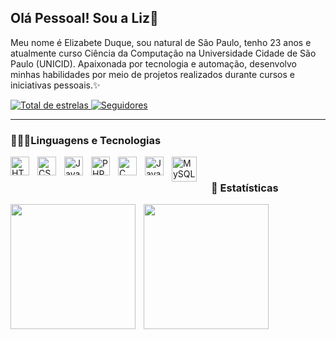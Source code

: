 ## Olá Pessoal! Sou a Liz👋

Meu nome é Elizabete Duque, sou natural de São Paulo, tenho 23 anos e atualmente curso Ciência da Computação na Universidade Cidade de São Paulo (UNICID). Apaixonada por tecnologia e automação, desenvolvo minhas habilidades por meio de projetos realizados durante cursos e iniciativas pessoais.✨
  
  <a href="https://github.com/LizDuque04?tab=repositories&sort=stargazers">
        <img 
            alt="Total de estrelas" 
            title="Total de estrelas GitHub" 
            src="https://custom-icon-badges.demolab.com/github/stars/LizDuque04?color=55960c&style=for-the-badge&labelColor=488207&logo=star&label=estrelas"
        />
    </a> 
  <a href="https://github.com/Larissakich?tab=followers">
        <img 
            alt="Seguidores" 
            title="Me siga no GitHub" 
            src="https://custom-icon-badges.demolab.com/github/followers/LizDuque04?color=236ad3&labelColor=1155ba&style=for-the-badge&logo=github&label=Seguidores&logoColor=white"
        />
    </a>
</p>

---

### 👩🏿‍💻Linguagens e Tecnologias

<img 
    align="left" 
    alt="HTML"
    title="HTML" 
    width="30px" 
    style="padding-right: 10px;" 
    src="https://cdn.jsdelivr.net/gh/devicons/devicon@latest/icons/html5/html5-original.svg" 
/>
<img 
    align="left" 
    alt="CSS" 
    title="CSS"
    width="30px" 
    style="padding-right: 10px;" 
    src="https://cdn.jsdelivr.net/gh/devicons/devicon@latest/icons/css3/css3-original.svg" 
/>
<img 
    align="left" 
    alt="JavaScript" 
    title="JavaScript"
    width="30px" 
    style="padding-right: 10px;" 
    src="https://cdn.jsdelivr.net/gh/devicons/devicon@latest/icons/javascript/javascript-original.svg" 
/>
<img 
    align="left" 
    alt="PHP" 
    title="PHP"
    width="30px" 
    style="padding-right: 10px;" 
    src="https://cdn.jsdelivr.net/gh/devicons/devicon@latest/icons/php/php-original.svg" 
/>
<img 
    align="left" 
    alt="C" 
    title="C"
    width="30px" 
    style="padding-right: 10px;" 
    src="https://cdn.jsdelivr.net/gh/devicons/devicon@latest/icons/c/c-original.svg" 
/>
<img 
    align="left" 
    alt="Java" 
    title="Java"
    width="30px" 
    style="padding-right: 10px;" 
    src="https://cdn.jsdelivr.net/gh/devicons/devicon@latest/icons/java/java-original.svg" 
/>

 <img 
   align="left"
   alt="MySQL"
   title="MySQL"
   width="40px"
   style="padding-right: 20px"
    src="https://cdn.jsdelivr.net/gh/devicons/devicon@latest/icons/mysql/mysql-original-wordmark.svg" 
   />
          

<br/>

### 👾 Estatísticas

<p>
  <img 
    align="left" 
    height=200 
    style="padding-right: 10px;" 
    src="https://github-readme-stats.vercel.app/api?username=LizDuque04&show_icons=true&theme=tokyonight&include_all_commits=true&locale=pt-br" 
/>

  <img 
    align="left" 
    height=200 
    style="padding-right: 10px;" 
    src="https://github-readme-stats.vercel.app/api/top-langs/?username=LizDuque04&theme=tokyonight&Layout=compact&custom_title=Tecnologias&langs_count=9" 
/>

</p>
